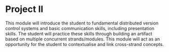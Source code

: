 # Project II

This module will introduce the student to fundamental distributed version control systems and basic communication skills, including presentation skills.   The student will practice these skills through building an artifact based on multiple concurrent strands/modules. This module will act as an opportunity for the student to contextualise and link cross-strand concepts.
